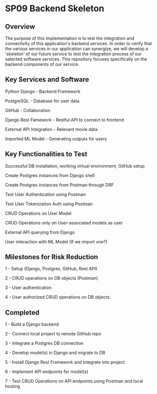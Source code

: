 # SP09 Backend Skeleton

## Overview

The purpose of this implementation is to test the integration and connectivity of this application's backend services. In order to verify that the various services in our application can synergize, we will develop a 'skeleton' of our future service to test the integration process of our selected software services. This repository focuses specifically on the backend components of our service.

## Key Services and Software

Python Django - Backend Framework

PostgreSQL - Database for user data

GitHub - Collaboration

Django Rest Famework - Restful API to connect to frontend

External API Integration - Relevant movie data

Imported ML Model - Generating outputs for users

## Key Functionalities to Test

Successful DB installation, working virtual environment, GitHub setup

Create Postgres instances from Django shell

Create Postgres instances from Postman through DRF

Test User Authentication using Postman

Test User Tokenization Auth using Postman

CRUD Operations on User Model

CRUD Operations only on User-associated models as user

External API querying from Django

User interaction with ML Model (If we import one?)

## Milestones for Risk Reduction

1 - Setup (Django, Postgres, GitHub, Rest API)

2 - CRUD operations on DB objects (Postman)

3 - User authentication

4 - User authorized CRUD operations on DB objects

## Completed

1 - Build a Django backend

2 - Connect local project to remote GitHub repo

3 - Integrate a Postgres DB connection

4 - Develop model(s) in Django and migrate to DB

5 - Install Django Rest Framework and integrate into project

6 - Implement API endpoints for model(s)

7 - Test CRUD Operations on API endpoints using Postman and local hosting
